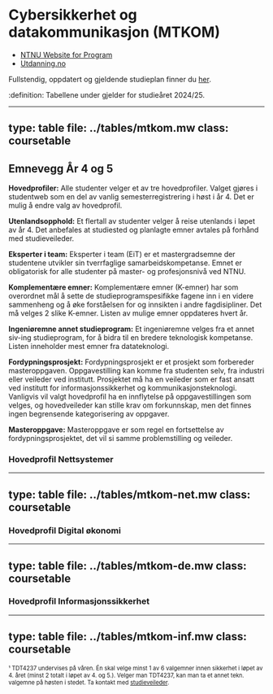 #  Cybersikkerhet og datakommunikasjon (MTKOM)


* [NTNU Website for Program](https://www.ntnu.no/studier/mtkom)
* [Utdanning.no](https://utdanning.no/utdanning/ntnu.no/cybersikkerhet_og_datakommunikasjon_-_master)


Fullstendig, oppdatert og gjeldende studieplan finner du [her](https://www.ntnu.no/studier/studieplan#programmeCode=MTKOM).

:definition:
Tabellene under gjelder for studieåret 2024/25.


---
type: table
file: ../tables/mtkom.mw
class: coursetable
---



## Emnevegg År 4 og 5

**Hovedprofiler:**
Alle studenter velger et av tre hovedprofiler. Valget gjøres i studentweb som en del av vanlig semesterregistrering i høst i år 4. Det er mulig å endre valg av hovedprofil.

**Utenlandsopphold:**
Et flertall av studenter velger å reise utenlands i løpet av år 4. Det anbefales at studiested og planlagte emner avtales på forhånd med studieveileder.

**Eksperter i team:**
Eksperter i team (EiT) er et mastergradsemne der studentene utvikler sin tverrfaglige samarbeidskompetanse. Emnet er obligatorisk for alle studenter på master- og profesjonsnivå ved NTNU.

**Komplementære emner:**
Komplementære emner (K-emner) har som overordnet mål å sette de studieprogramspesifikke fagene inn i en videre sammenheng og å øke forståelsen for og innsikten i andre fagdisipliner. Det må velges 2 slike K-emner. Listen av mulige emner oppdateres hvert år.

**Ingeniøremne annet studieprogram:**
Et ingeniøremne velges fra et annet siv-ing studieprogram, for å bidra til en bredere teknologisk kompetanse. Listen inneholder mest emner fra datateknologi.

**Fordypningsprosjekt:**
Fordypningsprosjekt er et prosjekt som forbereder masteroppgaven. Oppgavestilling kan komme fra studenten selv, fra industri eller veileder ved institutt. Prosjektet må ha en veileder som er fast ansatt ved institutt for informasjonssikkerhet og kommunikasjonsteknologi.
Vanligvis vil valgt hovedprofil ha en innflytelse på oppgavestillingen som velges, og hovedveileder kan stille krav om forkunnskap, men det finnes ingen begrensende kategorisering av oppgaver.

**Masteroppgave:**
Masteroppgave er som regel en fortsettelse av fordypningsprosjektet, det vil si samme problemstilling og veileder.



### Hovedprofil Nettsystemer

---
type: table
file: ../tables/mtkom-net.mw
class: coursetable
---


### Hovedprofil Digital økonomi

---
type: table
file: ../tables/mtkom-de.mw
class: coursetable
---


### Hovedprofil Informasjonssikkerhet

---
type: table
file: ../tables/mtkom-inf.mw
class: coursetable
---


<div style="font-size:0.7rem">¹ TDT4237 undervises på våren. Én skal velge minst 1 av 6 valgemner innen sikkerhet i løpet av 4. året (minst 2 totalt i løpet av 4. og 5.). Velger man TDT4237, kan man ta et annet tekn. valgemne på høsten i stedet. Ta kontakt med <a href="mailto:studieveileder@komtek.ntnu.no">studieveileder</a>.</div>
